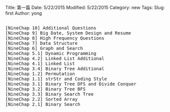 Title: 第一篇
Date: 5/22/2015
Modified: 5/22/2015
Category: new
Tags: 
Slug: first
Author: yong
<pre>

[NineChap 10] Additional Questions
[NineChap 9] Big Date, System Design and Resume
[NineChap 8] High Frequency Questions
[NineChap 7] Data Structure
[NineChap 6] Graph and Search
[NineChap 5.1] Dynamic Programming
[NineChap 4.2] Linked List Additional
[NineChap 4.1] Linked List
[NineChap 3.4] Binary Tree Additional
[NineChap 1.2] Permutation
[NineChap 1.1] strStr and Coding Style
[NineChap 3.1] Binary Tree DFS and Divide Conquer
[NineChap 3.2] Binary Tree BFS
[NineChap 3.3] Binary Search Tree
[NineChap 2.2] Sorted Array
[NineChap 2.1] Binary Search

</pre>
